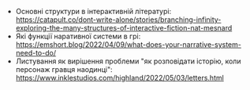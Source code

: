* Основні структури в інтерактивній літературі: https://catapult.co/dont-write-alone/stories/branching-infinity-exploring-the-many-structures-of-interactive-fiction-nat-mesnard
* Які функції наративної системи в грі: https://emshort.blog/2022/04/09/what-does-your-narrative-system-need-to-do/
* Листування як вирішення проблеми "як розповідати історію, коли персонаж гравця наодинці": https://www.inklestudios.com/highland/2022/05/03/letters.html